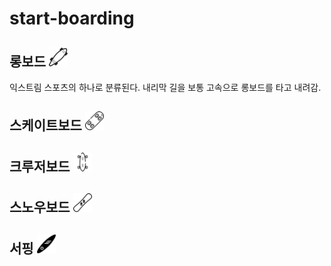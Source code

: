 # start-boarding

## 롱보드 <img src="Icons/longboard.png" width="30">
익스트림 스포츠의 하나로 분류된다.
내리막 길을 보통 고속으로 롱보드를 타고 내려감.
## 스케이트보드 <img src="Icons/skateboard.png" width="30">

## 크루저보드 <img src="Icons/cruzerboard.png" width="30">

## 스노우보드 <img src="Icons/snowboard.png" width="30">

## 서핑 <img src="Icons/surf.png" width="30">

